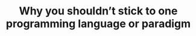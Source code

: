 ---
title: Why you shouldn’t stick to one programming language or paradigm
redirect_to: 'https://carlastabile.medium.com/why-you-shouldnt-stick-to-one-programming-language-or-paradigm-511f972e46c6'
platform: medium
---